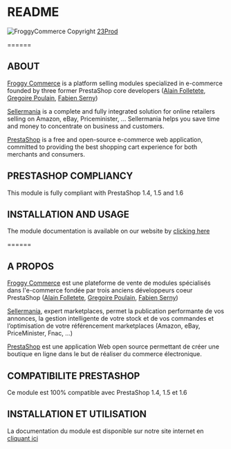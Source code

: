 README
======

![FroggyCommerce](http://www.froggy-commerce.com/docs/common/img/logo.png "Froggy Commerce")
Copyright [23Prod][7]

======

ABOUT
--------

[Froggy Commerce][1] is a platform selling modules specialized in e-commerce founded by three former PrestaShop core developers ([Alain Folletete][4], [Gregoire Poulain][5], [Fabien Serny][6])

[Sellermania][2] is a complete and fully integrated solution for online retailers selling on Amazon, eBay, Priceminister, ... Sellermania helps you save time and money to concentrate on business and customers.

[PrestaShop][3] is a free and open-source e-commerce web application, committed to providing the best shopping cart experience for both merchants and consumers.


PRESTASHOP COMPLIANCY
--------

This module is fully compliant with PrestaShop 1.4, 1.5 and 1.6


INSTALLATION AND USAGE
--------

The module documentation is available on our website by [clicking here][8]


======


A PROPOS
--------

[Froggy Commerce][1] est une plateforme de vente de modules spécialisés dans l'e-commerce fondée par trois anciens développeurs coeur PrestaShop ([Alain Folletete][4], [Gregoire Poulain][5], [Fabien Serny][6])

[Sellermania][2], expert marketplaces, permet la publication performante de vos annonces, la gestion intelligente de votre stock et de vos commandes et l’optimisation de votre référencement marketplaces (Amazon, eBay, PriceMinister, Fnac, ...)

[PrestaShop][3] est une application Web open source permettant de créer une boutique en ligne dans le but de réaliser du commerce électronique.


COMPATIBILITE PRESTASHOP
--------

Ce module est 100% compatible avec PrestaShop 1.4, 1.5 et 1.6


INSTALLATION ET UTILISATION
--------

La documentation du module est disponible sur notre site internet en [cliquant ici][9]


[1]: http://www.froggy-commerce.com
[2]: http://www.sellermania.com
[3]: http://www.prestashop.com
[4]: https://twitter.com/AlainFolletete
[5]: https://twitter.com/GregoirePoulain
[6]: https://twitter.com/FabienSerny
[7]: http://www.23prod.com
[8]: http://www.froggy-commerce.com/docs/sellermania/en
[9]: http://www.froggy-commerce.com/docs/sellermania/fr
